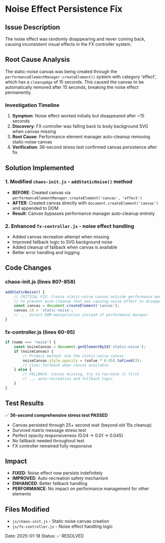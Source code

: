 # Noise Effect Persistence Fix

## Issue Description
The noise effect was randomly disappearing and never coming back, causing inconsistent visual effects in the FX controller system.

## Root Cause Analysis
The static-noise canvas was being created through the `performanceElementManager.createElement()` system with category 'effect', which has a `cleanupAge` of 15 seconds. This caused the canvas to be automatically removed after 15 seconds, breaking the noise effect permanently.

### Investigation Timeline
1. **Symptom**: Noise effect worked initially but disappeared after ~15 seconds
2. **Discovery**: FX controller was falling back to body background SVG when canvas missing
3. **Root Cause**: Performance element manager auto-cleanup removing static-noise canvas
4. **Verification**: 36-second stress test confirmed canvas persistence after fix

## Solution Implemented

### 1. Modified `chaos-init.js` - `addStaticNoise()` method
- **BEFORE**: Created canvas via `performanceElementManager.createElement('canvas', 'effect')`
- **AFTER**: Created canvas directly with `document.createElement('canvas')` and appended to DOM
- **Result**: Canvas bypasses performance manager auto-cleanup entirely

### 2. Enhanced `fx-controller.js` - noise effect handling
- Added canvas recreation attempt when missing
- Improved fallback logic to SVG background noise
- Added cleanup of fallback when canvas is available
- Better error handling and logging

## Code Changes

### chaos-init.js (lines 807-858)
```javascript
addStaticNoise() {
    // CRITICAL FIX: Create static-noise canvas outside performance manager
    // to prevent auto-cleanup that was causing noise effect to disappear
    const canvas = document.createElement('canvas');
    canvas.id = 'static-noise';
    // ... direct DOM manipulation instead of performance manager
}
```

### fx-controller.js (lines 60-95)
```javascript
if (name === 'noise') {
    const noiseCanvas = document.getElementById('static-noise');
    if (noiseCanvas) {
        // Primary method: Use the static-noise canvas
        noiseCanvas.style.opacity = (value * 0.05).toFixed(3);
        // Clear fallback when canvas available
    } else {
        // FALLBACK: Canvas missing, try to recreate it first
        // ... auto-recreation and fallback logic
    }
}
```

## Test Results
✅ **36-second comprehensive stress test PASSED**
- Canvas persisted through 25+ second wait (beyond old 15s cleanup)
- Survived matrix message stress test
- Perfect opacity responsiveness (0.04 → 0.01 → 0.045)
- No fallback needed throughout test
- FX controller remained fully responsive

## Impact
- **FIXED**: Noise effect now persists indefinitely
- **IMPROVED**: Auto-recreation safety mechanism
- **ENHANCED**: Better fallback handling
- **PERFORMANCE**: No impact on performance management for other elements

## Files Modified
- `js/chaos-init.js` - Static noise canvas creation
- `js/fx-controller.js` - Noise effect handling logic

Date: 2025-01-18
Status: ✅ RESOLVED